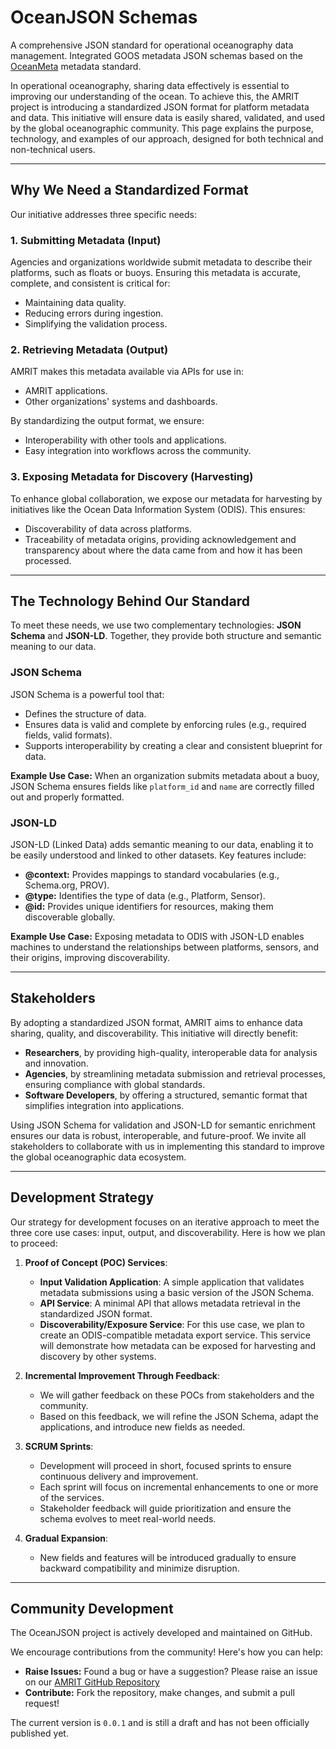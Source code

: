 # OceanJSON Schemas

A comprehensive JSON standard for operational oceanography data management.
Integrated GOOS metadata JSON schemas based on the <a target="_blank" href="https://www.ocean-ops.org/docs/">OceanMeta</a> metadata standard.

In operational oceanography, sharing data effectively is essential to improving our understanding of the ocean. To achieve this, the AMRIT project is introducing a standardized JSON format for platform metadata and data. This initiative will ensure data is easily shared, validated, and used by the global oceanographic community. This page explains the purpose, technology, and examples of our approach, designed for both technical and non-technical users.

---

## Why We Need a Standardized Format

Our initiative addresses three specific needs:

### 1. **Submitting Metadata (Input)**
Agencies and organizations worldwide submit metadata to describe their platforms, such as floats or buoys. Ensuring this metadata is accurate, complete, and consistent is critical for:
- Maintaining data quality.
- Reducing errors during ingestion.
- Simplifying the validation process.

### 2. **Retrieving Metadata (Output)**
AMRIT makes this metadata available via APIs for use in:
- AMRIT applications.
- Other organizations' systems and dashboards.

By standardizing the output format, we ensure:
- Interoperability with other tools and applications.
- Easy integration into workflows across the community.

### 3. **Exposing Metadata for Discovery (Harvesting)**
To enhance global collaboration, we expose our metadata for harvesting by initiatives like the Ocean Data Information System (ODIS). This ensures:
- Discoverability of data across platforms.
- Traceability of metadata origins, providing acknowledgement and transparency about where the data came from and how it has been processed.

---

## The Technology Behind Our Standard

To meet these needs, we use two complementary technologies: **JSON Schema** and **JSON-LD**. Together, they provide both structure and semantic meaning to our data.

### JSON Schema
JSON Schema is a powerful tool that:
- Defines the structure of data.
- Ensures data is valid and complete by enforcing rules (e.g., required fields, valid formats).
- Supports interoperability by creating a clear and consistent blueprint for data.

**Example Use Case:**
When an organization submits metadata about a buoy, JSON Schema ensures fields like `platform_id` and `name` are correctly filled out and properly formatted.

### JSON-LD
JSON-LD (Linked Data) adds semantic meaning to our data, enabling it to be easily understood and linked to other datasets. Key features include:
- **@context:** Provides mappings to standard vocabularies (e.g., Schema.org, PROV).
- **@type:** Identifies the type of data (e.g., Platform, Sensor).
- **@id:** Provides unique identifiers for resources, making them discoverable globally.

**Example Use Case:**
Exposing metadata to ODIS with JSON-LD enables machines to understand the relationships between platforms, sensors, and their origins, improving discoverability.

---

## Stakeholders

By adopting a standardized JSON format, AMRIT aims to enhance data sharing, quality, and discoverability. This initiative will directly benefit:

- **Researchers**, by providing high-quality, interoperable data for analysis and innovation.
- **Agencies**, by streamlining metadata submission and retrieval processes, ensuring compliance with global standards.
- **Software Developers**, by offering a structured, semantic format that simplifies integration into applications.

Using JSON Schema for validation and JSON-LD for semantic enrichment ensures our data is robust, interoperable, and future-proof. We invite all stakeholders to collaborate with us in implementing this standard to improve the global oceanographic data ecosystem.

---

## Development Strategy

Our strategy for development focuses on an iterative approach to meet the three core use cases: input, output, and discoverability. Here is how we plan to proceed:

1. **Proof of Concept (POC) Services**:
   - **Input Validation Application**: A simple application that validates metadata submissions using a basic version of the JSON Schema.
   - **API Service**: A minimal API that allows metadata retrieval in the standardized JSON format.
   - **Discoverability/Exposure Service**: For this use case, we plan to create an ODIS-compatible metadata export service. This service will demonstrate how metadata can be exposed for harvesting and discovery by other systems.

2. **Incremental Improvement Through Feedback**:
   - We will gather feedback on these POCs from stakeholders and the community.
   - Based on this feedback, we will refine the JSON Schema, adapt the applications, and introduce new fields as needed.

3. **SCRUM Sprints**:
   - Development will proceed in short, focused sprints to ensure continuous delivery and improvement.
   - Each sprint will focus on incremental enhancements to one or more of the services.
   - Stakeholder feedback will guide prioritization and ensure the schema evolves to meet real-world needs.

4. **Gradual Expansion**:
   - New fields and features will be introduced gradually to ensure backward compatibility and minimize disruption.

---

## Community Development

The OceanJSON project is actively developed and maintained on GitHub.

We encourage contributions from the community! Here's how you can help:

- **Raise Issues:** Found a bug or have a suggestion? Please raise an issue on our [AMRIT GitHub Repository](https://github.com/British-Oceanographic-Data-Centre/amrit-repos)
- **Contribute:** Fork the repository, make changes, and submit a pull request!

The current version is `0.0.1` and is still a draft and has not been officially published yet. 
